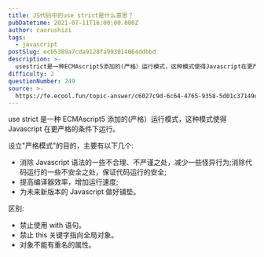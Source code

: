 ```yaml
---
title: JS代码中的use strict是什么意思？
pubDatetime: 2021-07-11T16:00:00.000Z
author: caorushizi
tags:
  - javascript
postSlug: ecb5389a7cda9128fa993014064ddbbd
description: >-
  usestrict是一种ECMAscript5添加的(严格）运行模式，这种模式使得Javascript在更严格的条件下运行。设立"严格模式"的目的，主要有以下几个:*消除Javascript语法的一些
difficulty: 2
questionNumber: 249
source: >-
  https://fe.ecool.fun/topic-answer/c6027c9d-6c64-4765-9358-5d01c37149c4?orderBy=updateTime&order=desc&tagId=10
---
```


use strict 是一种 ECMAscript5 添加的(严格）运行模式，这种模式使得 Javascript 在更严格的条件下运行。

设立"严格模式"的目的，主要有以下几个:

- 消除 Javascript 语法的一些不合理、不严谨之处，减少一些怪异行为;消除代码运行的一些不安全之处，保证代码运行的安全;
- 提高编译器效率，增加运行速度;
- 为未来新版本的 Javascript 做好铺垫。

区别:

- 禁止使用 with 语句。
- 禁止 this 关键字指向全局对象。
- 对象不能有重名的属性。
